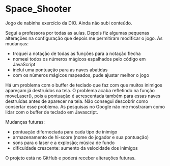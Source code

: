 # Space_Shooter
Jogo de nabinha exercício da DIO. Ainda não subi conteúdo.

Segui a professora por todas as aulas. Depois fiz algumas pequenas alterações na configuração que depois me permitiram modificar o jogo. As mudanças:

- troquei a notação de todas as funções para a notação flecha
- nomeei todos os números mágicos espalhados pelo código em JavaScript
- incluí uma pontuação para as naves abatidas
- com os números mágicos mapeados, pude ajustar melhor o jogo

Há um problema com o buffer de teclado que faz com que muitos inimigos apareçam já destruídos na tela. O problema acaba refletindo na função moveLaser(), pois a pontuação é acrescentada também para essas naves destruídas antes de aparecer na tela. Não consegui descobrir como consertar esse problema. As pesquisas no Google não me mostraram como lidar com o buffer de teclado em Javascript.

Mudanças futuras:
- pontuação diferneciada para cada tipo de inimigo
- armazenamento de hi-score (nome do jogador e sua pontuação)
- sons para o laser e a explosão; música de fundo
- dificuldade crescente: aumento da velocidade dos inimigos

O projeto está no GitHub e poderá receber alterações futuras.

